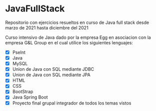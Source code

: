 # JavaFullStack
Repositorio con ejercicios resueltos en curso de Java full stack desde marzo de 2021 hasta diciembre del 2021

Curso intensivo de Java dado por la empresa Egg en asociacion con la empresa G&L Group en el cual utilice los siguientes lenguajes:
- [x] PseInt
- [x] Java
- [x] MySQL
- [x] Union de Java con SQL mediante JDBC
- [x] Union de Java con SQL mediante JPA
- [x] HTML
- [x] CSS
- [x] BootStrap   
- [x] Java Spring Boot
- [x] Proyecto final grupal integrador de todos los temas vistos       
